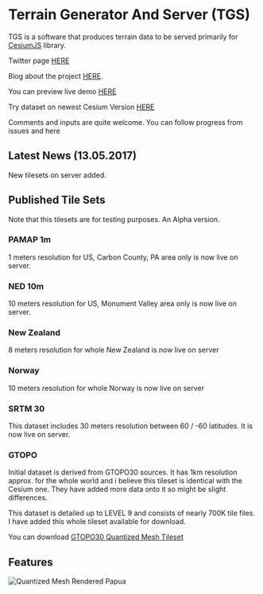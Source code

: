 # Terrain Generator And Server (TGS)
TGS is a software that produces terrain data to be served primarily for [CesiumJS](cesiumjs.org) library.

Twitter page [HERE](https://twitter.com/TerrainServer)

Blog about the project [HERE](http://blog.terrainserver.com/).

You can preview live demo [HERE](https://www.terrainserver.com/) 

Try dataset on newest Cesium Version [HERE](https://cesiumjs.org/Cesium/Apps/Sandcastle/?src=Hello%20World.html&label=Showcases&gist=1cfe5af1d68cb0875354aaacae3d9d23)

Comments and inputs are quite welcome. You can follow progress from issues and here

## Latest News (13.05.2017)

New tilesets on server added.

## Published Tile Sets
Note that this tilesets are for testing purposes. An Alpha version.

### PAMAP 1m
1 meters resolution for US, Carbon County, PA area only is now live on server. 

### NED 10m
10 meters resolution for US, Monument Valley area only is now live on server. 

### New Zealand
8 meters resolution for whole New Zealand is now live on server

### Norway
10 meters resolution for whole Norway is now live on server

### SRTM 30
This dataset includes 30 meters resolution between 60 / -60 latitudes. It is now live on server.

### GTOPO
Initial dataset is derived from GTOPO30 sources. It has 1km resolution approx. for the whole world and i believe this tileset is identical with the Cesium one. They have added more data onto it so might be slight differences.

This dataset is detailed up to LEVEL 9  and consists of nearly 700K tile files. I have added this whole tileset available for download.

You can download [GTOPO30 Quantized Mesh Tileset](https://dl.dropboxusercontent.com/s/mplbvp84qtw6kko/Gtopo30QuantizedMesh.zip)


## Features
![Quantized Mesh Rendered Papua](https://dl.dropboxusercontent.com/s/f9dvgh7nwjpms60/6.png?dl=0)
